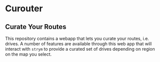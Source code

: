 # Curouter
## Curate Your Routes
This repository contains a webapp that lets you curate your routes, i.e. drives. A number of features are available through this web app that will interact with `strym` to provide a curated set of drives depending on region on the map you select.

